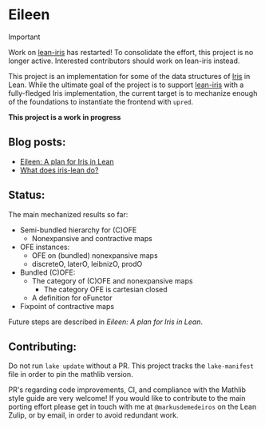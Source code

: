 # Eileen

> [!IMPORTANT]  
> Work on [lean-iris](https://github.com/leanprover-community/iris-lean) has restarted! To consolidate the effort, this project is no longer active. Interested contributors should work on lean-iris instead. 


This project is an implementation for some of the data structures of [Iris](https://iris-project.org) in Lean.
While the ultimate goal of the project is to support [lean-iris](https://github.com/leanprover-community/iris-lean) with a fully-fledged Iris implementation, the current target is to mechanize enough of the foundations to instantiate the frontend with ``upred``. 

**This project is a work in progress**

## Blog posts:
- [Eileen: A plan for Iris in Lean](https://www.markusde.ca/pages/eileen.html)
- [What does iris-lean do?](https://www.markusde.ca/pages/iris_lean.html)

## Status:
The main mechanized results so far:
- Semi-bundled hierarchy for (C)OFE
	- Nonexpansive and contractive maps
- OFE instances:
	- OFE on (bundled) nonexpansive maps
	- discreteO, laterO, leibnizO, prodO
- Bundled (C)OFE:
	- The category of (C)OFE and nonexpansive maps
        - The category OFE is cartesian closed
	- A definition for oFunctor
- Fixpoint of contractive maps

Future steps are described in _Eileen: A plan for Iris in Lean_. 

## Contributing:

Do not run ``lake update`` without a PR. 
This project tracks the ``lake-manifest`` file in order to pin the mathlib version.

PR's regarding code improvements, CI, and compliance with the Mathlib style guide are very welcome!
If you would like to contribute to the main porting effort please get in touch with me at ``@markusdemedeiros`` on the Lean Zulip, or by email, in order to avoid redundant work. 
